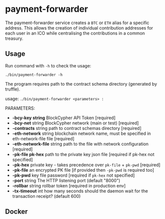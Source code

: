 # payment-forwarder

The payment-forwarder service creates a `BTC` or `ETH` alias for a specific address. 
This allows the creation of individual contribution addresses for each user in an ICO 
while centralising the contributions in a common treasury. 

## Usage

Run command with `-h` to check the usage:

	./bin/payment-forwarder -h

The program requires path to the contract schema directory (generated by truffle).

usage: `./bin/payment-forwarder <parameters> :`

PARAMETERS:

*  **-bcy-key string** BlockCypher API Token [required]
*  **-bcy-net** string BlockCypher network (main or test) [required]
*  **-contracts** string path to contract schemas directory [required]
*  **-eth-network** string blockchain network name, must be specified in eth-network-file file [required]
*  **-eth-network-file** string path to the file with network configuration [required]
*  **-pk-file pk-hex** path to the private key json file [required if pk-hex not specified]
*  **-pk-hex** private key - takes precedence over `pk-file` + `pk-pwd` [required]
*  **-pk-file** an encrypted PK file [if provided then `-pk-pwd` is required too]
*  **-pk-pwd** key file password [required if `pk-hex` not specified]
*  **-port** string The HTTP listening port (default "8000")
*  **-rollbar** string rollbar token [required in production env]
*  **-tx-timeout** int how many seconds should the daemon wait for the transaction receipt? (default 600)

## Docker


